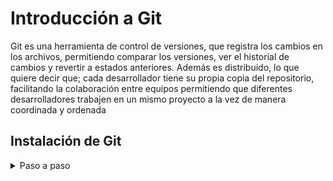 # Introducción a Git
Git es una herramienta de control de versiones, que registra los cambios en los archivos, permitiendo comparar los versiones, ver el historial de cambios y revertir a estados anteriores. Además es distribuido, lo que quiere decir que; cada desarrollador tiene su propia copia del repositorio, facilitando la colaboración entre equipos permitiendo que diferentes desarrolladores trabajen en un mismo proyecto a la vez de manera coordinada y ordenada

## Instalación de Git
<details>
<Summary> Paso a paso </Summary>

La descarga se debe realizar desde la página oficial de [Git](https://git-scm.com/downloads) y elige la versión dependiendo de tu sistema operativo </br>
Luego de descargar, ejecuta el archivo y comenzamos con la instalación </br>

1. Como primer paso debemos leer y aceptar la licencia 
<div align="center">
  <img src="assets/images/introduccion/1-int.jpg" alt="Captura" width="40%"/>
</div>

2. Elegimos el directorio en el que será instalado (recomendado dejar el valor predetermminado)
<div align="center">
  <img src="assets/images/introduccion/2-int.jpg" alt="Captura" width="40%"/>
</div>

3. Instalación de componentes (recomendado dejar el valor predetermminado)
<div align="center">
  <img src="assets/images/introduccion/3-int.jpg" alt="Captura" width="40%"/>
</div>

4. Elegit el editor de texto para Git (recomendado dejar el valor predetermminado)
<div align="center">
  <img src="assets/images/introduccion/4-int.jpg" alt="Captura" width="40%"/>
</div>

5. Selecciona el nombre de la rama inicial (por defecto es ‘master’, pero puedes cambiarlo a ‘main’ al crear un nuevo repositorio)
<div align="center">
  <img src="assets/images/introduccion/5-int.jpg" alt="Captura" width="40%"/>
</div>

6. Ajustar el entorno de ejecución de Git (recomendado dejar el valor predetermminado, permitiendo ejecutar Git desde otras terminales de comando)
<div align="center">
  <img src="assets/images/introduccion/6-int.jpg" alt="Captura" width="40%"/>
</div>

7. Elegir la Shell que usará Git (recomendado dejar el valor predetermminado)
<div align="center">
  <img src="assets/images/introduccion/7-int.jpg" alt="Captura" width="40%"/>
</div>

8. Elección del backend de transporte HTTPS (recomendado dejar el valor predetermminado)
<div align="center">
  <img src="assets/images/introduccion/8-int.jpg" alt="Captura" width="40%"/>
</div>

9. Cada sistema operativo tiene una manera diferente de representar los finales de linea (CRLF y LF), se recomienda dejar marcada la opción por defecto para asegurar que no haya errores por diferencias de formatos entre sistemas operativos
<div align="center">
  <img src="assets/images/introduccion/9-int.jpg" alt="Captura" width="40%"/>
</div>

10. Elegir el emulador de terminal para Git Bash(recomendado dejar el valor predetermminado)
<div align="center">
  <img src="assets/images/introduccion/10-int.jpg" alt="Captura" width="40%"/>
</div>

11. Elegir el comportamiento de Git cuando se realice un 'pull' (recomendado dejar el valor predetermminado)
<div align="center">
  <img src="assets/images/introduccion/11-int.jpg" alt="Captura" width="40%"/>
</div>

12. Elegir el manejador de credenciales (recomendado dejar el valor predetermminado)
<div align="center">
  <img src="assets/images/introduccion/12-int.jpg" alt="Captura" width="40%"/>
</div>

13. Configuraciones extra (recomendado dejar el valor predetermminado)
<div align="center">
  <img src="assets/images/introduccion/13-int.jpg" alt="Captura" width="40%"/>
</div>

14. Configurar opciones experimentales (No marques ninguna casilla a menos que sepas exactamente qué hacen y por qué las necesitas)
<div align="center">
  <img src="assets/images/introduccion/14-int.jpg" alt="Captura" width="40%"/>
</div>

15. Continuando se instalará Git con las opciones elegidas
<div align="center">
  <img src="assets/images/introduccion/15-int.jpg" alt="Captura" width="40%"/>
</div>

16. Terminada la instalación se mostrará un panel indicando que la instalación ha sido completada correctamente
<div align="center">
  <img src="assets/images/introduccion/16-int.jpg" alt="Captura" width="40%"/>
</div>

17. Por último se debe corroborar la instalación abriendo una nueva terminal (CMD o PowerShell en el caso de Windows) y ejecutando el comando `git --version` , mostrando la versión de Git que se instaló
<div align="center">
  <img src="assets/images/introduccion/17-int.jpg" alt="Captura" width="40%"/>
</div>
</details>
